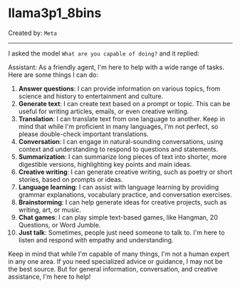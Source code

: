 # llama3p1_8bins

Created by: `Meta`

---

I asked the model `What are you capable of doing?` and it replied:

Assistant: As a friendly agent, I'm here to help with a wide range of tasks. Here are some things I can do:

1. **Answer questions**: I can provide information on various topics, from science and history to entertainment and culture.
2. **Generate text**: I can create text based on a prompt or topic. This can be useful for writing articles, emails, or even creative writing.
3. **Translation**: I can translate text from one language to another. Keep in mind that while I'm proficient in many languages, I'm not perfect, so please double-check important translations.
4. **Conversation**: I can engage in natural-sounding conversations, using context and understanding to respond to questions and statements.
5. **Summarization**: I can summarize long pieces of text into shorter, more digestible versions, highlighting key points and main ideas.
6. **Creative writing**: I can generate creative writing, such as poetry or short stories, based on prompts or ideas.
7. **Language learning**: I can assist with language learning by providing grammar explanations, vocabulary practice, and conversation exercises.
8. **Brainstorming**: I can help generate ideas for creative projects, such as writing, art, or music.
9. **Chat games**: I can play simple text-based games, like Hangman, 20 Questions, or Word Jumble.
10. **Just talk**: Sometimes, people just need someone to talk to. I'm here to listen and respond with empathy and understanding.

Keep in mind that while I'm capable of many things, I'm not a human expert in any one area. If you need specialized advice or guidance, I may not be the best source. But for general information, conversation, and creative assistance, I'm here to help!